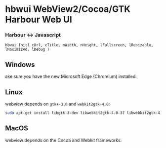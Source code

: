 # hbwui WebView2/Cocoa/GTK Harbour Web UI
### Harbour <-> Javascript

    hbwui_Init( cUrl, cTitle, nWidth, nHeight, lFullscreen, lResizable, lMaximized, lDebug )

    
## Windows 

ake sure you have the new Microsoft Edge (Chromium) installed.

## Linux

webview depends on `gtk+-3.0` and `webkit2gtk-4.0`:

```sh
sudo apt-get install libgtk-3-dev libwebkit2gtk-4.0-37 libwebkit2gtk-4.0-dev
```

## MacOS

webview depends on the Cocoa and Webkit frameworks.